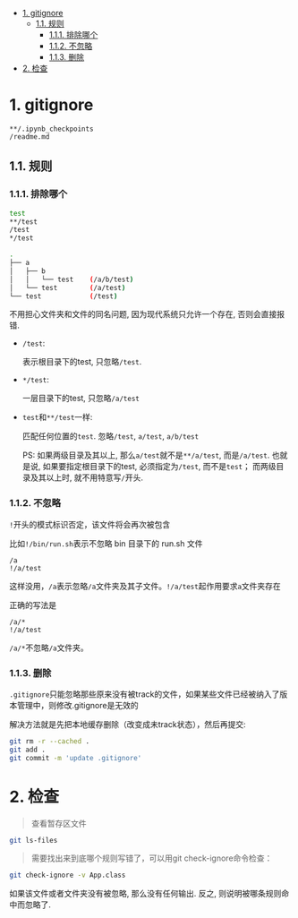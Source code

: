 - [1. gitignore](#1-gitignore)
  - [1.1. 规则](#11-规则)
    - [1.1.1. 排除哪个](#111-排除哪个)
    - [1.1.2. 不忽略](#112-不忽略)
    - [1.1.3. 删除](#113-删除)
- [2. 检查](#2-检查)

# 1. gitignore
```
**/.ipynb_checkpoints
/readme.md
```

## 1.1. 规则

### 1.1.1. 排除哪个

```bash
test
**/test
/test
*/test
```
```bash
.
├── a
│   ├── b
│   │   └── test    (/a/b/test)
│   └── test        (/a/test)    
└── test            (/test)
```

不用担心文件夹和文件的同名问题, 因为现代系统只允许一个存在, 否则会直接报错.

- `/test`:
  
  表示根目录下的test, 只忽略`/test`.

- `*/test`:

  一层目录下的test, 只忽略`/a/test`

- `test`和`**/test`一样: 
  
  匹配任何位置的`test`. 忽略`/test`, `a/test`, `a/b/test`

  PS: 如果两级目录及其以上, 那么`a/test`就不是`**/a/test`, 而是`/a/test`. 也就是说, 如果要指定根目录下的test, 必须指定为`/test`, 而不是`test`； 而两级目录及其以上时, 就不用特意写`/`开头.

### 1.1.2. 不忽略


`!`开头的模式标识否定，该文件将会再次被包含

比如`!/bin/run.sh`表示不忽略 bin 目录下的 run.sh 文件

```
/a
!/a/test
```
这样没用，`/a`表示忽略`/a`文件夹及其子文件。`!/a/test`起作用要求`a`文件夹存在

正确的写法是

```
/a/*
!/a/test
```
`/a/*`不忽略`/a`文件夹。
### 1.1.3. 删除

`.gitignore`只能忽略那些原来没有被track的文件，如果某些文件已经被纳入了版本管理中，则修改.gitignore是无效的

解决方法就是先把本地缓存删除（改变成未track状态），然后再提交:
```bash
git rm -r --cached .
git add .
git commit -m 'update .gitignore'
```


# 2. 检查

> 查看暂存区文件

```bash
git ls-files
```

> 需要找出来到底哪个规则写错了，可以用git check-ignore命令检查：

```bash
git check-ignore -v App.class
```

如果该文件或者文件夹没有被忽略, 那么没有任何输出. 反之, 则说明被哪条规则命中而忽略了.